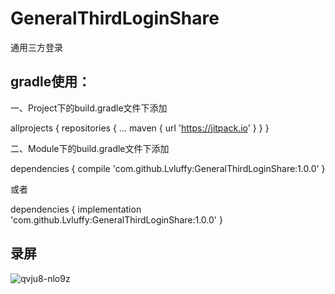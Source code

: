 # GeneralThirdLoginShare
通用三方登录

## gradle使用：

一、Project下的build.gradle文件下添加

allprojects {
    repositories {
      ...
      maven { url 'https://jitpack.io' }
    }
}

二、Module下的build.gradle文件下添加

dependencies {
          compile 'com.github.Lvluffy:GeneralThirdLoginShare:1.0.0'
}

或者

dependencies {
          implementation 'com.github.Lvluffy:GeneralThirdLoginShare:1.0.0'
}

## 录屏
![qvju8-nlo9z](https://user-images.githubusercontent.com/34730376/56401395-3030ee00-628b-11e9-8cab-20679aef85fb.gif)
